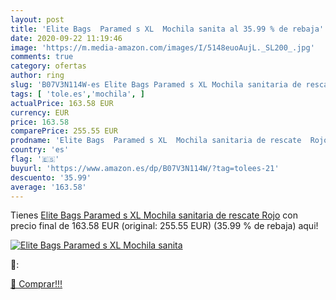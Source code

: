 ```yaml
---
layout: post
title: 'Elite Bags  Paramed s XL  Mochila sanita al 35.99 % de rebaja'
date: 2020-09-22 11:19:46
image: 'https://m.media-amazon.com/images/I/5148euoAujL._SL200_.jpg'
comments: true
category: ofertas
author: ring
slug: 'B07V3N114W-es Elite Bags Paramed s XL Mochila sanitaria de rescate Rojo'
tags: [ 'tole.es','mochila', ]
actualPrice: 163.58 EUR
currency: EUR
price: 163.58
comparePrice: 255.55 EUR
prodname: 'Elite Bags  Paramed s XL  Mochila sanitaria de rescate  Rojo'
country: 'es'
flag: '🇪🇸'
buyurl: 'https://www.amazon.es/dp/B07V3N114W/?tag=tolees-21'
descuento: '35.99'
average: '163.58'
---
```


Tienes [Elite Bags  Paramed s XL  Mochila sanitaria de rescate  Rojo](https://www.amazon.es/dp/B07V3N114W/?tag=tolees-21) con precio final de  163.58 EUR (original: 255.55 EUR) (35.99 %  de rebaja) aqui!

[![Elite Bags  Paramed s XL  Mochila sanita](https://m.media-amazon.com/images/I/5148euoAujL._SL200_.jpg)](https://www.amazon.es/dp/B07V3N114W/?tag=tolees-21)

🔎:


[🛒 Comprar!!!](https://www.amazon.es/dp/B07V3N114W/?tag=tolees-21)
